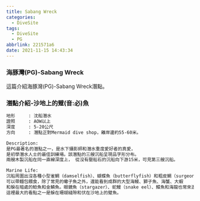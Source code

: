 ```yaml
---
title: Sabang Wreck
categories:
  - DiveSite
tags:
  - DiveSite
  - PG
abbrlink: 221571a6
date: 2021-11-15 14:43:34
---
```

### 海豚灣(PG)-Sabang Wreck
<!--more-->
這篇介紹海豚灣(PG)-Sabang Wreck潛點。

### 潛點介紹-沙地上的躄(音:必)魚
```sh
地形     : 沈船潛水
證照     : AOW以上
深度     : 5-20公尺
方向     : 潛點正對Mermaid dive shop，離岸邊約55-60米。

Description:
是PG最著名的潛點之一，是水下攝影師和潛水重度愛好者的真愛，
是初學潛水人士的最佳訓練場。該潛點的三艘沉船呈現品字形分布。
兩艘木製沉船在同一直線深度上， 從沒有壓船石的沉船向下游15米，可見第三艘沉船。

Marine Life:
沉船周圍出沒各種小型雀鯛（damselfish）、蝴蝶魚（butterflyfish）和粗皮鯛（surgeonfish）。
可以帶麵包餵食，除了常見的蠍子魚之外，還能看到成群的大型海鰻、獅子魚、海蟹、大蝦
和躲在暗處的鲶魚和金鱗魚。眼鏡魚（stargazer）、蛇鰻（snake eel）、鰈魚和海龍也常來游晃。
這裡最大的看點之一是躲在珊瑚縫隙和伏在沙地上的躄魚。
```